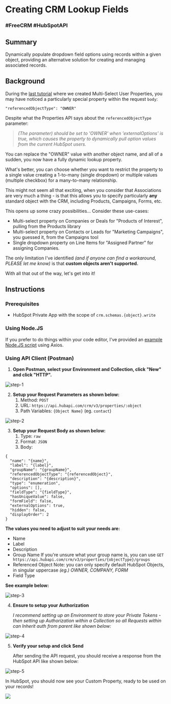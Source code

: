 # Creating CRM Lookup Fields

### #FreeCRM  #HubSpotAPI 

## Summary

Dynamically populate dropdown field options using records within a given object, providing an alternative solution for creating and managing associated records.

## Background

During the [last tutorial](https://github.com/kyeePi/HubSpotHacks/blob/main/Creating%20Multi-Select%20User%20Properties/Guide.md) where we created Multi-Select User Properties, you may have noticed a particularly special property within the request `body`:

	"referencedObjectType": "OWNER"

Despite what the Properties API says about the `referencedObjectType` parameter:

> *(The parameter) should be set to 'OWNER' when 'externalOptions' is true, which causes the property to dynamically pull option values from the current HubSpot users.*

You can replace the "OWNER" value with another object name, and all of a sudden, you now have a fully dynamic lookup property.

What's better, you can choose whether you want to restrict the property to a single value creating a 1-to-many (single dropdown) or multiple values (multiple checkbox) for a many-to-many relationship.

This might not seem all that exciting, when you consider that Associations are very much a thing - is that this allows you to specify particularly **any** standard object with the CRM, including Products, Campaigns, Forms, etc.

This opens up some crazy possibilities... Consider these use-cases:

- Multi-select property on Companies or Deals for "Products of Interest", pulling from the Products library
- Multi-select property on Contacts or Leads for "Marketing Campaigns", you guessed it, from the Campaigns tool
- Single dropdown property on Line Items for "Assigned Partner" for assigning Companies.

The only limitation I've identified *(and if anyone can find a workaround, PLEASE let me know)* is that **custom objects aren't supported.**

With all that out of the way, let's get into it!

## Instructions

### Prerequisites 

- HubSpot Private App with the scope of `crm.schemas.{object}.write`

### Using Node.JS

If you prefer to do things within your code editor, I've provided an [example Node.JS script](script.js) using Axios.

### Using API Client (Postman)

1. **Open Postman, select your Environment and Collection, click "New" and click "HTTP".**

![step-1](Screenshots/step-1.png)

2.  **Setup your Request Parameters as shown below:**
	1. Method: `POST`
	2. URL: `https://api.hubapi.com/crm/v3/properties/:object`
	3. Path Variables: `{Object Name}` (eg. `contact`)

![step-2](Screenshots/step-2.png)

3. **Setup your Request Body as shown below:**
	1. Type: `raw`
	2. Format: `JSON`
	3. Body:

```
{
  "name": "{name}",
  "label": "{label}",
  "groupName": "{groupName}",
  "referencedObjectType": "{referencedObject}",
  "description": "{description}",
  "type": "enumeration",
  "options": [],
  "fieldType": "{fieldType}",
  "hasUniqueValue": false,
  "formField": false,
  "externalOptions": true,
  "hidden": false,
  "displayOrder": 2
}
```

**The values you need to adjust to suit your needs are:**

- Name
- Label
- Description
- Group Name 
	If you're unsure what your group name is, you can use
	`GET https://api.hubapi.com/crm/v3/properties/{objectType}/groups`
- Referenced Object
	Note: you can only specify default HubSpot Objects, in singular uppercase
	*(eg.) OWNER, COMPANY, FORM*
- Field Type

**See example below:**

![step-3](Screenshots/step-3.png)

4. **Ensure to setup your Authorization**

	*I recommend setting up an Environment to store your Private Tokens - then setting up Authorization within a Collection so all Requests within can Inherit auth from parent like shown below:*

![step-4](Screenshots/step-4.png)

5. **Verify your setup and click Send**

	After sending the API request, you should receive a response from the HubSpot API like shown below:

![step-5](Screenshots/step-5.png)

In HubSpot, you should now see your Custom Property, ready to be used on your records!

![](Screenshots/results-1.png)

